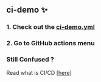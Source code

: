 ## ci-demo ✨

### 1. Check out the [ci-demo.yml](.github/workflows/ci-demo.yml)

### 2. Go to GitHub actions menu

### Still Confused ?
Read what is CI/CD [[here]](https://www.redhat.com/en/topics/devops/what-is-ci-cd)
